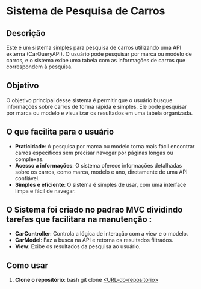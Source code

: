 # Sistema de Pesquisa de Carros

## Descrição

Este é um sistema simples para pesquisa de carros utilizando uma API externa (CarQueryAPI). O usuário pode pesquisar por marca ou modelo de carros, e o sistema exibe uma tabela com as informações de carros que correspondem à pesquisa. 

## Objetivo

O objetivo principal desse sistema é permitir que o usuário busque informações sobre carros de forma rápida e simples. Ele pode pesquisar por marca ou modelo e visualizar os resultados em uma tabela organizada.

## O que facilita para o usuário

- **Praticidade**: A pesquisa por marca ou modelo torna mais fácil encontrar carros específicos sem precisar navegar por páginas longas ou complexas.
- **Acesso a informações**: O sistema oferece informações detalhadas sobre os carros, como marca, modelo e ano, diretamente de uma API confiável.
- **Simples e eficiente**: O sistema é simples de usar, com uma interface limpa e fácil de navegar.

## O Sistema foi criado no padrao MVC dividindo tarefas que facilitara na manutenção :

- **CarController**: Controla a lógica de interação com a view e o modelo.
- **CarModel**: Faz a busca na API e retorna os resultados filtrados.
- **View**: Exibe os resultados da pesquisa ao usuário.


## Como usar

1. **Clone o repositório**:
   bash
   git clone [<URL-do-repositório>](https://github.com/jonathanluis2022/search_Cars-TestUnit)
